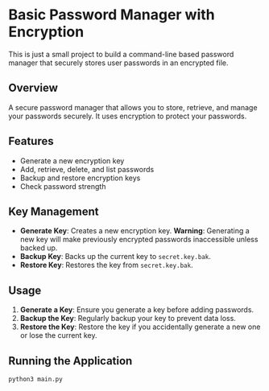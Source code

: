 # Basic Password Manager with Encryption

This is just a small project to build a command-line based password manager that securely stores user passwords in an encrypted file.

## Overview
A secure password manager that allows you to store, retrieve, and manage your passwords securely. It uses encryption to protect your passwords.

## Features
- Generate a new encryption key
- Add, retrieve, delete, and list passwords
- Backup and restore encryption keys
- Check password strength

## Key Management
- **Generate Key**: Creates a new encryption key. **Warning**: Generating a new key will make previously encrypted passwords inaccessible unless backed up.
- **Backup Key**: Backs up the current key to `secret.key.bak`.
- **Restore Key**: Restores the key from `secret.key.bak`.

## Usage
1. **Generate a Key**: Ensure you generate a key before adding passwords.
2. **Backup the Key**: Regularly backup your key to prevent data loss.
3. **Restore the Key**: Restore the key if you accidentally generate a new one or lose the current key.

## Running the Application
```
python3 main.py
```